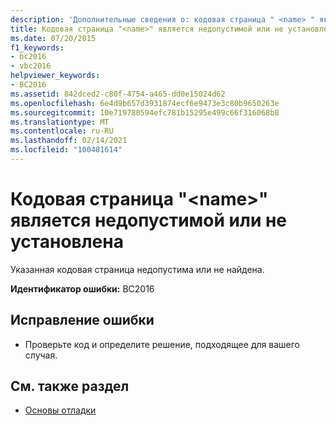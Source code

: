```yaml
---
description: 'Дополнительные сведения о: кодовая страница " <name> " является недопустимой или не установлена'
title: Кодовая страница "<name>" является недопустимой или не установлена
ms.date: 07/20/2015
f1_keywords:
- bc2016
- vbc2016
helpviewer_keywords:
- BC2016
ms.assetid: 842dced2-c80f-4754-a465-dd0e15024d62
ms.openlocfilehash: 6e4d9b657d3931874ecf6e9473e3c80b9650263e
ms.sourcegitcommit: 10e719780594efc781b15295e499c66f316068b8
ms.translationtype: MT
ms.contentlocale: ru-RU
ms.lasthandoff: 02/14/2021
ms.locfileid: "100481614"
---
```

# <a name="codepage-name-is-invalid-or-not-installed"></a>Кодовая страница "\<name>" является недопустимой или не установлена

Указанная кодовая страница недопустима или не найдена.  
  
 **Идентификатор ошибки:** BC2016  
  
## <a name="to-correct-this-error"></a>Исправление ошибки  
  
- Проверьте код и определите решение, подходящее для вашего случая.  
  
## <a name="see-also"></a>См. также раздел

- [Основы отладки](/visualstudio/debugger/debugger-feature-tour)

